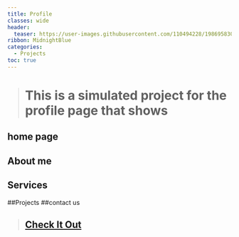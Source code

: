 ```yaml
---
title: Profile
classes: wide
header:
  teaser: https://user-images.githubusercontent.com/110494228/198695830-d25b56e1-0795-4e58-96d6-3766341a1173.jpg
ribbon: MidnightBlue
categories:
  - Projects
toc: true
---
```


> # This is a simulated project for the profile page that shows
 ## home page
 ## About me
 ## Services
 ##Projects
 ##contact us
> ## [Check It Out](https://mohamedadel6.github.io/Profile/)
